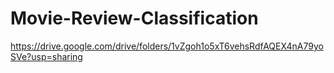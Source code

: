 # Movie-Review-Classification
https://drive.google.com/drive/folders/1vZgoh1o5xT6vehsRdfAQEX4nA79yoSVe?usp=sharing
